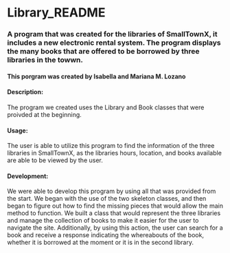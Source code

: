 # Library_README
### A program that was created for the libraries of SmallTownX, it includes a new electronic rental system. The program displays the many books that are offered to be borrowed by three libraries in the towwn.
 #### This porgram was created by Isabella and Mariana M. Lozano

#### Description: 
The program we created uses the Library and Book classes that were proivded at the beginning.

#### Usage: 
   The user is able to utilize this program to find the information of the three libraries in SmallTownX, as the libraries hours, location, and books available are able to be viewed by the user.

#### Development: 
 We were able to develop this program by using all that was provided from the start. We began with the use of the two skeleton classes, and then began to figure out how to find the missing pieces that would allow the main method to function. We built a class that would represent the three libraries and manage the collection of books to make it easier for the user to navigate the site. Additionally, by using this action, the user can search for a book and receive a response indicating the whereabouts of the book, whether it is borrowed at the moment or it is in the second library.

